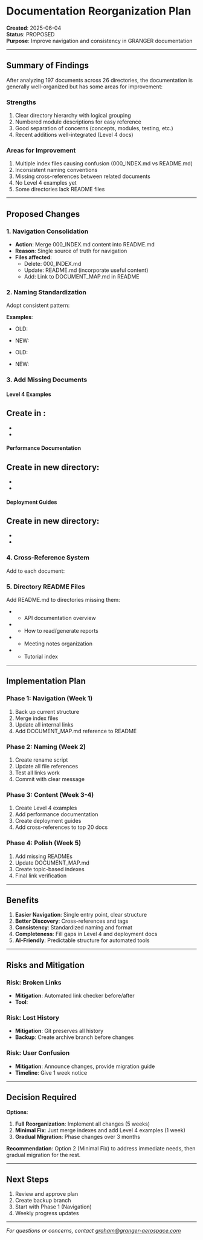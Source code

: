 # Documentation Reorganization Plan

**Created**: 2025-06-04  
**Status**: PROPOSED  
**Purpose**: Improve navigation and consistency in GRANGER documentation

---

## Summary of Findings

After analyzing 197 documents across 26 directories, the documentation is generally well-organized but has some areas for improvement:

### Strengths
1. Clear directory hierarchy with logical grouping
2. Numbered module descriptions for easy reference
3. Good separation of concerns (concepts, modules, testing, etc.)
4. Recent additions well-integrated (Level 4 docs)

### Areas for Improvement
1. Multiple index files causing confusion (000_INDEX.md vs README.md)
2. Inconsistent naming conventions
3. Missing cross-references between related documents
4. No Level 4 examples yet
5. Some directories lack README files

---

## Proposed Changes

### 1. Navigation Consolidation
- **Action**: Merge 000_INDEX.md content into README.md
- **Reason**: Single source of truth for navigation
- **Files affected**: 
  - Delete: 000_INDEX.md
  - Update: README.md (incorporate useful content)
  - Add: Link to DOCUMENT_MAP.md in README

### 2. Naming Standardization
Adopt consistent pattern: 

**Examples**:
- OLD: 
- NEW: 

- OLD: 
- NEW: 

### 3. Add Missing Documents

#### Level 4 Examples
Create in :
- 
- 
- 

#### Performance Documentation
Create in new  directory:
- 
- 
- 

#### Deployment Guides
Create in new  directory:
- 
- 
- 

### 4. Cross-Reference System

Add to each document:


### 5. Directory README Files

Add README.md to directories missing them:
-  - API documentation overview
-  - How to read/generate reports
-  - Meeting notes organization
-  - Tutorial index

---

## Implementation Plan

### Phase 1: Navigation (Week 1)
1. Back up current structure
2. Merge index files
3. Update all internal links
4. Add DOCUMENT_MAP.md reference to README

### Phase 2: Naming (Week 2)
1. Create rename script
2. Update all file references
3. Test all links work
4. Commit with clear message

### Phase 3: Content (Week 3-4)
1. Create Level 4 examples
2. Add performance documentation
3. Create deployment guides
4. Add cross-references to top 20 docs

### Phase 4: Polish (Week 5)
1. Add missing READMEs
2. Update DOCUMENT_MAP.md
3. Create topic-based indexes
4. Final link verification

---

## Benefits

1. **Easier Navigation**: Single entry point, clear structure
2. **Better Discovery**: Cross-references and tags
3. **Consistency**: Standardized naming and format
4. **Completeness**: Fill gaps in Level 4 and deployment docs
5. **AI-Friendly**: Predictable structure for automated tools

---

## Risks and Mitigation

### Risk: Broken Links
- **Mitigation**: Automated link checker before/after
- **Tool**: 

### Risk: Lost History
- **Mitigation**: Git preserves all history
- **Backup**: Create archive branch before changes

### Risk: User Confusion
- **Mitigation**: Announce changes, provide migration guide
- **Timeline**: Give 1 week notice

---

## Decision Required

**Options**:
1. **Full Reorganization**: Implement all changes (5 weeks)
2. **Minimal Fix**: Just merge indexes and add Level 4 examples (1 week)
3. **Gradual Migration**: Phase changes over 3 months

**Recommendation**: Option 2 (Minimal Fix) to address immediate needs, then gradual migration for the rest.

---

## Next Steps

1. Review and approve plan
2. Create backup branch
3. Start with Phase 1 (Navigation)
4. Weekly progress updates

---

*For questions or concerns, contact graham@granger-aerospace.com*
